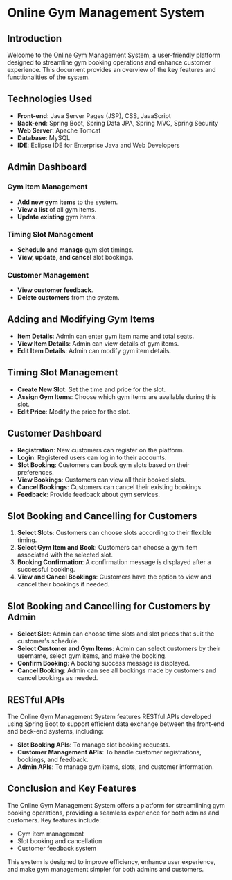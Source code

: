 # Online Gym Management System


## Introduction
Welcome to the Online Gym Management System, a user-friendly platform designed to streamline gym booking operations and enhance customer experience. This document provides an overview of the key features and functionalities of the system.

## Technologies Used

- **Front-end**: Java Server Pages (JSP), CSS, JavaScript
- **Back-end**: Spring Boot, Spring Data JPA, Spring MVC, Spring Security
- **Web Server**: Apache Tomcat
- **Database**: MySQL
- **IDE**: Eclipse IDE for Enterprise Java and Web Developers

## Admin Dashboard

### Gym Item Management
- **Add new gym items** to the system.
- **View a list** of all gym items.
- **Update existing** gym items.

### Timing Slot Management
- **Schedule and manage** gym slot timings.
- **View, update, and cancel** slot bookings.

### Customer Management
- **View customer feedback**.
- **Delete customers** from the system.

## Adding and Modifying Gym Items

- **Item Details**: Admin can enter gym item name and total seats.
- **View Item Details**: Admin can view details of gym items.
- **Edit Item Details**: Admin can modify gym item details.

## Timing Slot Management

- **Create New Slot**: Set the time and price for the slot.
- **Assign Gym Items**: Choose which gym items are available during this slot.
- **Edit Price**: Modify the price for the slot.

## Customer Dashboard

- **Registration**: New customers can register on the platform.
- **Login**: Registered users can log in to their accounts.
- **Slot Booking**: Customers can book gym slots based on their preferences.
- **View Bookings**: Customers can view all their booked slots.
- **Cancel Bookings**: Customers can cancel their existing bookings.
- **Feedback**: Provide feedback about gym services.

## Slot Booking and Cancelling for Customers

1. **Select Slots**: Customers can choose slots according to their flexible timing.
2. **Select Gym Item and Book**: Customers can choose a gym item associated with the selected slot.
3. **Booking Confirmation**: A confirmation message is displayed after a successful booking.
4. **View and Cancel Bookings**: Customers have the option to view and cancel their bookings if needed.

## Slot Booking and Cancelling for Customers by Admin

- **Select Slot**: Admin can choose time slots and slot prices that suit the customer's schedule.
- **Select Customer and Gym Items**: Admin can select customers by their username, select gym items, and make the booking.
- **Confirm Booking**: A booking success message is displayed.
- **Cancel Booking**: Admin can see all bookings made by customers and cancel bookings as needed.

## RESTful APIs

The Online Gym Management System features RESTful APIs developed using Spring Boot to support efficient data exchange between the front-end and back-end systems, including:
- **Slot Booking APIs**: To manage slot booking requests.
- **Customer Management APIs**: To handle customer registrations, bookings, and feedback.
- **Admin APIs**: To manage gym items, slots, and customer information.

## Conclusion and Key Features
The Online Gym Management System offers a platform for streamlining gym booking operations, providing a seamless experience for both admins and customers. Key features include:
- Gym item management
- Slot booking and cancellation
- Customer feedback system

This system is designed to improve efficiency, enhance user experience, and make gym management simpler for both admins and customers.
